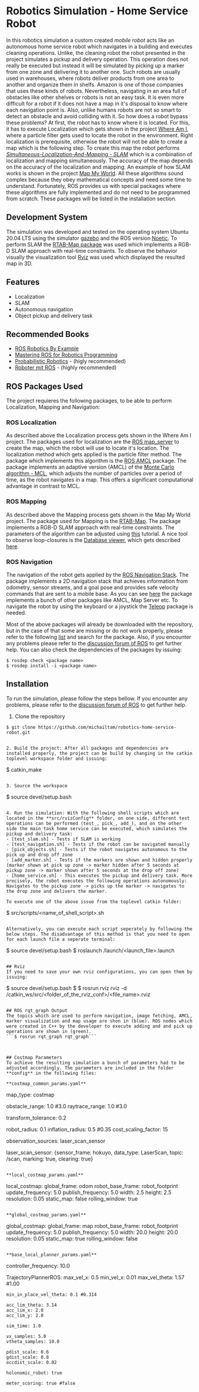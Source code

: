 # Robotics Simulation - Home Service Robot
In this robotics simulation a custom created *mobile robot* acts like an autonomous home service robot which navigates in a building and executes cleaning operations. Unlike, the cleaning robot the robot presented in the project simulates a pickup and delivery operation. This operation does not really be executed but instead it will be simulated by picking up a marker from one zone and delivering it to another one. Such robots are usually used in warehouses, where robots deliver products from one area to another and organize them in shelfs. Amazon is one of those companies that uses these kinds of robots. Nevertheless, navigating in an area full of obstacles like other shelves or robots is not an easy task. It is even more difficult for a robot if it does not have a map in it's disposal to know where each navigation point is. Also, unlike humans robots are not so smart to detect an obstacle and avoid colliding with it. So how does a robot bypass these problems? At first, the robot has to know where it is located. For this, it has to execute Localization which gets shown in the project [Where Am I](https://github.com/michailtam/where-am-i), where a particle filter gets used to locate the robot in the environment. Right localization is prerequisite, otherwise the robot will not be able to create a map which is the following step. To create this map the robot performs [*Simultaneous-Localization-And-Mapping - SLAM*](https://en.wikipedia.org/wiki/Simultaneous_localization_and_mapping) which is a combination of localization and mapping simultaneously. The accuracy of the map depends on the accuracy of the localization and mapping. An example of how SLAM works is shown in the project [Map My World](https://github.com/michailtam/robotics-map-my-world). All these algorithms sound complex because they obey mathematical concepts and need some time to understand. Fortunately, ROS provides us with special packages where these algorithms are fully implemented and do not need to be programmed from scratch. These packages will be listed in the installation section. 

## Development System
The simulation was developed and tested on the operating system Ubuntu 20.04 LTS using the simulator [gazebo](http://gazebosim.org/) and the ROS version [Noetic](https://www.ros.org/). To perform SLAM the [RTAB-Map package](http://wiki.ros.org/rtabmap_ros) was used which implements a RGB-D SLAM approach with real-time constraints. To observe the behavior visually the visualization tool [Rviz](http://wiki.ros.org/rviz) was used which displayed the resulted map in 3D.

## Features
- Localization
- SLAM
- Autonomous navigation
- Object pickup and delivery task

## Recommended Books
- [ROS Robotics By Example](https://www.packtpub.com/product/ros-robotics-by-example/9781782175193)
- [Mastering ROS for Robotics Programming](https://www.amazon.com/Mastering-ROS-Robotics-Programming-Operating/dp/1788478959)
- [Probabilistic Robotics](https://mitpress.mit.edu/books/probabilistic-robotics) - (higly recommended)
- [Roboter mit ROS](https://dpunkt.de/produkt/roboter-mit-ros/) - (highly recommended)

## ROS Packages Used
The project requieres the following packages, to be able to perform Localization, Mapping and Navigation:

### ROS Localization
As described above the Localization process gets shown in the Where Am I project. The packages used for localization are the [ROS map_server](http://wiki.ros.org/map_server) to create the map, which the robot will use to locate it's location. The localization method which gets applied is the particle filter method. The package which implements this algorithm is the [ROS AMCL](http://wiki.ros.org/amcl) package. The package implements an adaptive version (AMCL) of the [Monte Carlo algorithm - MCL](https://en.wikipedia.org/wiki/Monte_Carlo_algorithm), which adjusts the number of particles over a period of time, as the robot navigates in a map. This offers a significant computational advantage in contrast to MCL.

### ROS Mapping
As described above the Mapping process gets shown in the Map My World project. The package used for Mapping is the [RTAB-Map](http://wiki.ros.org/rtabmap_ros). The package implements a RGB-D SLAM approach with real-time constraints. The parameters of the algorithm can be adjusted using [this](http://wiki.ros.org/rtabmap_ros/Tutorials/Advanced%20Parameter%20Tuning) tutorial. A nice tool to observe loop-closures is the [Database viewer](https://github.com/introlab/rtabmap/wiki/Tools), which gets described [here](http://wiki.ros.org/rtabmap_ros). 

### ROS Navigation
The navigation of the robot gets applied by the [ROS Navigation Stack](http://wiki.ros.org/navigation). The package implements a 2D navigation stack that achieves information from odometry, sensor streams, and a goal pose and provides safe velocity commands that are sent to a mobile base. As you can see [here](https://github.com/ros-planning/navigation) the package implements a bunch of other packages like AMCL, Map Server etc. To navigate the robot by using the keyboard or a joystick the [Teleop](http://wiki.ros.org/turtlebot_teleop) package is needed.

Most of the above packages will already be downloaded with the repository, but in the case of that some are missing or do not work properly, please refer to the following [list](https://www.ros.org/browse/list.php) and search for the package. Also, if you encounter any problems please refer to the [discussion forum of ROS](https://discourse.ros.org/) to get further help. You can also check the dependencies of the packages by issuing:
```
$ rosdep check <package name>
$ rosdep install -i <package name>
```

## Installation
To run the simulation, please follow the steps bellow. If you encounter any problems, please refer to the [discussion forum of ROS](https://discourse.ros.org/) to get further help.

1. Clone the repository
```
$ git clone https://github.com/michailtam/robotics-home-service-robot.git
```


```  

2. Build the project: After all packages and dependencies are installed properly, the project can be build by changing in the catkin toplevel workspace folder and issuing:
```
$ catkin_make
```

3. Source the workspace
```
$ source devel/setup.bash
```

4. Run the simulation: With the following shell scripts which are located in the **src/rvizConfig** folder, on one side, different test operations can be performed (test_, pick_, add_), and on the other side the main task home service can be executed, which simulates the pickup and delivery task:
- [test_slam.sh] - Tests if SLAM is working
- [test_navigation.sh] - Tests if the robot can be navigated manually
- [pick_objects.sh] - Tests if the robot navigates autonomous to the pick up and drop off zone
- [add_marker.sh] - Tests if the markers are shown and hidden properly (marker shown at pick up zone -> marker hidden after 5 seconds at pickup zone -> marker shown after 5 seconds at the drop off zone)
- [home_service.sh] - This executes the pickup and delivery task. More precisely, the robot executes the following operations autonomously: Navigates to the pickup zone -> picks up the marker -> navigates to the drop zone and delivers the marker.

To execute one of the above issue from the toplevel catkin folder:
```
$ src/scripts/<name_of_shell_script>.sh
```

Alternatively, you can execute each script seperately by following the below steps. The disadvantage of this method is that you need to open for each launch file a seperate terminal:
```
$ source devel/setup.bash
$ roslaunch <package>/launch/<launch_file>.launch
```

## Rviz
If you need to save your own rviz configurations, you can open them by issuing:
```
$ source devel/setup.bash
$ $ rosrun rviz rviz -d /catkin_ws/src/<folder_of_the_rviz_conf>/<file_name>.rviz
```

## ROS rqt_graph Output
The topics which are used to perform navigation, image fetching, AMCL, marker visualization and map usage are shon in (blue). ROS nodes which were created in C++ by the developer to execute adding and and pick up operations are shown in (green).  
```$ rosrun rqt_graph rqt_graph```



## Costmap Parameters
To achieve the resulting simulation a bunch of parameters had to be adjusted accordingly. The parameters are included in the folder **config** in the following files:

**costmap_common_params.yaml**
```
map_type: costmap

obstacle_range: 1.0 #3.0
raytrace_range: 1.0 #3.0

transform_tolerance:  0.2

robot_radius: 0.1
inflation_radius: 0.5 #0.35
cost_scaling_factor: 15

observation_sources: laser_scan_sensor

laser_scan_sensor: {sensor_frame: hokuyo, data_type: LaserScan, topic: /scan, marking: true, clearing: true}
```

**local_costmap_params.yaml**
```
local_costmap:
    global_frame: odom
    robot_base_frame: robot_footprint
    update_frequency: 5.0
    publish_frequency: 5.0
    width: 2.5
    height: 2.5
    resolution: 0.05
    static_map: false
    rolling_window: true
```

**global_costmap_params.yaml**
```
global_costmap:
    global_frame: map
    robot_base_frame: robot_footprint
    update_frequency: 5.0
    publish_frequency: 5.0
    width: 20.0
    height: 20.0
    resolution: 0.05
    static_map: true
    rolling_window: false
```

**base_local_planner_params.yaml**
```
controller_frequency: 10.0

TrajectoryPlannerROS:
    max_vel_x: 0.5 
    min_vel_x: 0.01
    max_vel_theta: 1.57 #1.00

    min_in_place_vel_theta: 0.1 #0.314

    acc_lim_theta: 3.14
    acc_lim_x: 2.0
    acc_lim_y: 2.0

    sim_time: 1.0

    vx_samples: 5.0
    vtheta_samples: 10.0

    pdist_scale: 0.6
    gdist_scale: 0.8
    occdist_scale: 0.02

    holonomic_robot: true

    meter_scoring: true #false
```


